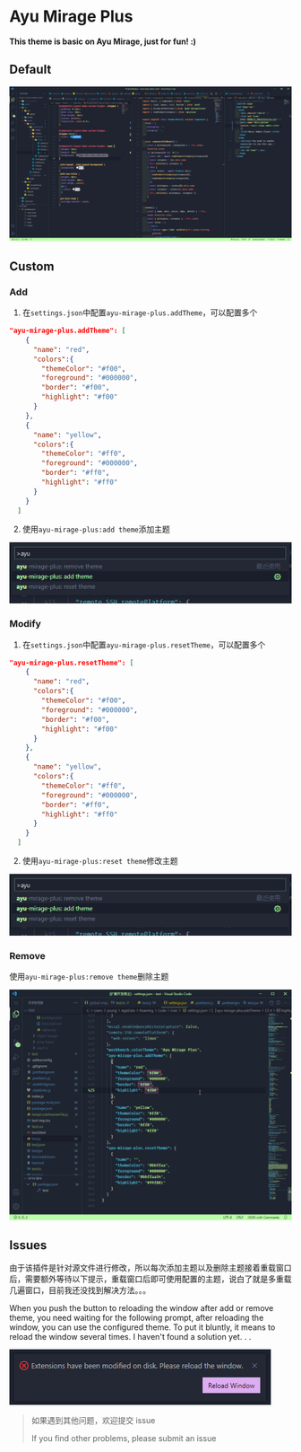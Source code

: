 # Ayu Mirage Plus

**This theme is basic on Ayu Mirage, just for fun! :)**

## Default

![](https://raw.githubusercontent.com/whosydd/images-in-one/main/20210704000712.PNG)

## Custom

### Add

1. 在`settings.json`中配置`ayu-mirage-plus.addTheme`，可以配置多个

```json
"ayu-mirage-plus.addTheme": [
    {
      "name": "red",
      "colors":{
        "themeColor": "#f00",
        "foreground": "#000000",
        "border": "#f00",
        "highlight": "#f00"
      }
    },
    {
      "name": "yellow",
      "colors":{
        "themeColor": "#ff0",
        "foreground": "#000000",
        "border": "#ff0",
        "highlight": "#ff0"
      }
    }
  ]
```

2. 使用`ayu-mirage-plus:add theme`添加主题

![add](https://raw.githubusercontent.com/whosydd/images-in-one/main/20210704000705.PNG)

### Modify

1. 在`settings.json`中配置`ayu-mirage-plus.resetTheme`，可以配置多个

```json
"ayu-mirage-plus.resetTheme": [
    {
      "name": "red",
      "colors":{
        "themeColor": "#f00",
        "foreground": "#000000",
        "border": "#f00",
        "highlight": "#f00"
      }
    },
    {
      "name": "yellow",
      "colors":{
        "themeColor": "#ff0",
        "foreground": "#000000",
        "border": "#ff0",
        "highlight": "#ff0"
      }
    }
  ]
```

2. 使用`ayu-mirage-plus:reset theme`修改主题

![add](https://raw.githubusercontent.com/whosydd/images-in-one/main/20210704000705.PNG)

### Remove

使用`ayu-mirage-plus:remove theme`删除主题

![remove](https://raw.githubusercontent.com/whosydd/images-in-one/main/20210704000717.gif)

## Issues

由于该插件是针对源文件进行修改，所以每次添加主题以及删除主题接着重载窗口后，需要额外等待以下提示，重载窗口后即可使用配置的主题，说白了就是多重载几遍窗口，目前我还没找到解决方法。。。

When you push the button to reloading the window after add or remove theme, you need waiting for the following prompt, after reloading the window, you can use the configured theme. To put it bluntly, it means to reload the window several times. I haven't found a solution yet. . .

![](https://raw.githubusercontent.com/whosydd/images-in-one/main/20210704000716.PNG)

> 如果遇到其他问题，欢迎提交 issue
>
> If you find other problems, please submit an issue
